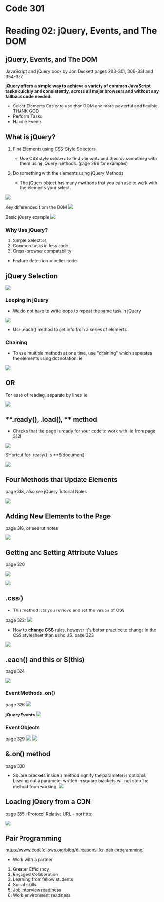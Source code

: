 # Code 301
# Reading 02: jQuery, Events, and The DOM


## jQuery, Events, and The DOM

JavaScript and jQuery book by Jon Duckett pages 293-301, 306-331 and 354-357

**jQuery pffers a simple way to achieve a variety of common JavaScript tasks quickly and consistently, across all major browsers and without any fallback code needed.**

- Select Elements
    Easier to use than DOM and more powerful and flexible. THANK GOD
- Perform Tasks
- Handle Events

## What is jQuery?

1. Find Elements using CSS-Style Selectors

    - Use CSS style selctors to find elements and then do something with them using jQuery methods. (page 296 for examples)



2. Do something with the elements using jQuery Methods
    - The jQuery object has many mwthods that you can use to work with the elements your select. 

![](/301/assets/2021-02-15-21-31-14.png)


Key differenced from the DOM
![](/301/assets/2021-02-16-06-45-10.png)

Basic jQuery example 
![](2021-02-16-06-48-27.png)

### Why Use jQuery?
1. Simple Selectors
2. Common tasks in less code
3. Cross-browser compatability


- Feature detection = better code

## jQuery Selection

![](2021-02-16-06-52-15.png)

### Looping in jQuery
- We do not have to write loops to repeat the same task in jQuery

![](/301/assets/2021-02-16-06-59-47.png)

- Use .each() method to get info from a series of elements

### Chaining 

- To use multiple methods at one time, use "chaining" which seperates the elements using dot notation. ie

![](/301/assets/2021-02-16-07-02-10.png)

## OR
For ease of reading, separate by lines. ie

![](/301/assets/2021-02-16-07-02-40.png)


## **.ready(), .load(), ** method
- Checks that the page is ready for your code to work with. ie from page 312)

![](/301/assets/2021-02-16-07-05-09.png)

SHortcut for .ready() is **$(document)- 

![](2021-02-16-07-07-27.png)

## Four Methods that Update Elements
page 318, also see jQuery Tutorial Notes


![](/301/assets/2021-02-16-07-09-01.png)

## Adding New Elements to the Page 
page 318, or see tut notes

![](/301/assets/2021-02-16-07-11-34.png)

## Getting and Setting Attribute Values
page 320

![](/301/assets/2021-02-16-07-12-44.png)

![](/301/assets/2021-02-16-07-13-18.png)


## **.css()**
- This method lets you retrieve and set the values of CSS

page 322:
![](/301/assets/2021-02-16-07-14-46.png)

- How to **change CSS** rules, however it's better practice to change in the CSS stylesheet than using JS.
page 323

![](/301/assets/2021-02-16-07-16-17.png)

## .each() and this or $(this) 
page 324

![](/301/assets/2021-02-16-07-18-50.png)

### Event Methods .on()
page 326
![](/301/assets/2021-02-16-07-19-57.png)

**jQuery Events**
![](/301/assets/2021-02-16-07-20-30.png)

### Event Objects 
page 329
![](/301/assets/2021-02-16-07-26-25.png)
![](/301/assets/2021-02-16-07-27-05.png)

## &**.on()** method
page 330
- Square brackets inside a method signify the parameter is optional. Leaving out a parameter written in square brackets will not stop the method from working.
![](2021-02-16-07-29-20.png)

## Loading jQuery from a CDN
page 355
-Protocol Relative URL
    - not http:

![](/301/assets/2021-02-16-07-33-48.png)


## Pair Programming 

https://www.codefellows.org/blog/6-reasons-for-pair-programming/

- Work with a partner
1. Greater Efficiency 
1. Engaged Colaboration
1. Learning from fellow students
1. Social skills
1. Job interview readiness
1. Work environment readiness
